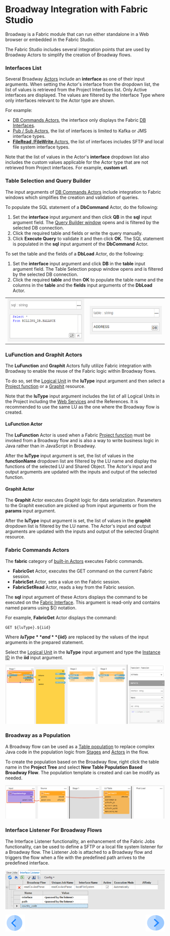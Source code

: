 # Broadway Integration with Fabric Studio

Broadway is a Fabric module that can run either standalone in a Web browser or embedded in the Fabric Studio. 

The Fabric Studio includes several integration points that are used by Broadway Actors to simplify the creation of Broadway flows.

### Interfaces List

Several Broadway [Actors](03_broadway_actor.md) include an **interface** as one of their input arguments. When setting the Actor's interface from the dropdown list, the list of values is retrieved from the Project Interfaces list. Only Active interfaces are displayed. The values are filtered by the Interface Type where only interfaces relevant to the Actor type are shown.

For example:

* [DB Commands Actors](actors/05_db_actors.md), the interface only displays the Fabric [DB Interfaces](/articles/05_DB_interfaces/03_DB_interfaces_overview.md).
* [Pub / Sub Actors](actors/04_queue_actors.md), the list of interfaces is limited to Kafka or JMS interface types. 
* [**FileRead** /**FileWrite** Actors](actors/02_stream_actors.md), the list of interfaces includes SFTP and local file system interface types. 

Note that the list of values in the Actor's **interface** dropdown list also includes the custom values applicable for the Actor type that are not retrieved from Project interfaces. For example, **custom url**. 

### Table Selection and Query Builder

The input arguments of [DB Commands Actors](actors/05_db_actors.md) include integration to Fabric windows which simplifies the creation and validation of queries. 

To populate the SQL statement of a **DbCommand** Actor, do the following:

1. Set the **interface** input argument and then click **QB** in the **sql** input argument field. The [Query Builder window](/articles/11_query_builder/02_query_builder_window.md) opens and is filtered by the selected DB connection.
2. Click the required table and fields or write the query manually. 
3. Click **Execute Query** to validate it and then click **OK**. The SQL statement is populated in the **sql** input argument of the **DbCommand** Actor.

To set the table and the fields of a **DbLoad** Actor, do the following:

1. Set the **interface** input argument and click **DB** in the **table** input argument field. The Table Selection popup window  opens and is filtered by the selected DB connection.
2. Click the required **table** and then **OK** to populate the table name and the columns in the **table** and the **fields** input arguments of the **DbLoad** Actor.

<table>
<tbody>
<tr>
<td valign="center" ><img src="images/99_07_SQL.PNG" alt="SQL" /></td>
<td valign="center" ><img src="images/99_07_DB.PNG" alt="DB" /></td>
</td>
</tr>
</tbody>
</table>

### LuFunction and Graphit Actors

The **LuFunction** and **Graphit** Actors fully utilize Fabric integration with Broadway to enable the reuse of the Fabric logic within Broadway flows. 

To do so, set the [Logical Unit](/articles/03_logical_units/01_LU_overview.md) in the **luType** input argument and then select a [Project function](/articles/07_table_population/08_project_functions.md) or a [Graphit](/articles/15_web_services_and_graphit/17_Graphit/01_graphit_overview.md) resource. 

Note that the **luType** input argument includes the list of all Logical Units in the Project including the [Web Services](/articles/15_web_services_and_graphit/01_web_services_overview.md) and the References. It is recommended to use the same LU as the one where the Broadway flow is created.

#### LuFunction Actor

The **LuFunction** Actor is used when a Fabric [Project function](/articles/07_table_population/08_project_functions.md) must be invoked from a Broadway flow and is also a way to write business logic in Java rather than in JavaScript in Broadway. 

After the **luType** input argument is set, the list of values in the **functionName** dropdown list are filtered by the LU name and display the functions of the selected LU and Shared Object. The Actor's input and output arguments are updated with the inputs and output of the selected function.

#### Graphit Actor

The **Graphit** Actor executes Graphit logic for data serialization. Parameters to the Graphit execution are picked up from input arguments or from the **params** input argument.

After the **luType** input argument is set, the list of values in the **graphit** dropdown list is filtered by the LU name. The Actor's input and output arguments are updated with the inputs and output of the selected Graphit resource.

### Fabric Commands Actors

The **fabric** category of [built-in Actors](04_built_in_actor_types.md) executes Fabric commands.

* **FabricGet** Actor, executes the GET command on the current Fabric session.
* **FabricSet** Actor, sets a value on the Fabric session.
* **FabricSetRead** Actor, reads a key from the Fabric session.

The **sql** input argument of these Actors displays the command to be executed on the [Fabric Interface](/articles/05_DB_interfaces/05_adding_a_fabric_and_remote_fabric_interface_type.md). This argument is read-only and contains named params using ${} notation. 

For example, **FabricGet** Actor displays the command:

~~~
GET ${luType}.${iid}
~~~

Where **${luType}** and **${iid}** are replaced by the values of the input arguments in the prepared statement. 

Select the [Logical Unit](/articles/03_logical_units/01_LU_overview.md) in the **luType** input argument and type the [Instance ID](/articles/01_fabric_overview/02_fabric_glossary.md#instance-id) in the **iid** input argument.

![image](images/99_07_FABRIC.PNG)

### Broadway as a Population

A Broadway flow can be used as a [Table population](/articles/07_table_population/01_table_population_overview.md) to replace  complex Java code in the population logic from [Stages](19_broadway_flow_stages.md) and [Actors](03_broadway_actor.md) in the flow. 

To create the population based on the Broadway flow, right click the table name in the **Project Tree** and select **New Table Population Based Broadway Flow**. The population template is created and can be modify as needed.

![image](images/99_07_POPULATION.PNG)



### Interface Listener For Broadway Flows

The Interface Listener functionality, an enhancement of the Fabric Jobs functionality, can be used to define a SFTP or a local file system listener for a Broadway flow. The Listener Job is attached to a Broadway flow and triggers the flow when a file with the predefined path arrives to the predefined interface.

![image](images/99_07_JOBS.PNG)




[![Previous](/articles/images/Previous.png)](06_export_actor.md)[<img align="right" width="60" height="54" src="/articles/images/Next.png">](17_tutorial_and_flow_examples.md)
